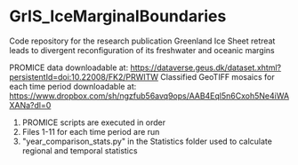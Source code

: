 # GrIS_IceMarginalBoundaries
Code repository for the research publication Greenland Ice Sheet retreat leads to divergent reconfiguration of its freshwater and oceanic margins

PROMICE data downloadable at: https://dataverse.geus.dk/dataset.xhtml?persistentId=doi:10.22008/FK2/PRWITW
Classified GeoTIFF mosaics for each time period downloadable at: https://www.dropbox.com/sh/ngzfub56avq9ops/AAB4Eql5n6Cxoh5Ne4iWAXANa?dl=0

1. PROMICE scripts are executed in order
2. Files 1-11 for each time period are run
3. "year_comparison_stats.py" in the Statistics folder used to calculate regional and temporal statistics

